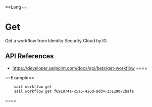==Long==

# Get
	
Get a workflow from Identity Security Cloud by ID. 

## API References
 - https://developer.sailpoint.com/docs/api/beta/get-workflow
====

==Example==

```bash
    sail workflow get
    sail workflow get f691874a-c5a5-426d-9dd4-33129072bafa
```
====